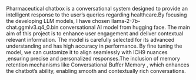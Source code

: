 Pharmaceutical chatbox is a conversational system designed to provide an intelligent response to the user’s queries regarding healthcare.By focusing the developing LLM models, I have chosen llama-2-7b-chat.ggmlv3.q4_0.bin conversational AI model from hugging face. The main aim of this project is to enhance user engagement and deliver contextual relevant information. The model is carefully selected for its advanced understanding and has high accuracy in performance. By fine tuning the model, we can customize it to align seamlessly with ICH9 nuances ,ensuring precise and personalized responses.The inclusion of memory retention mechanisms like Conversational Buffer Memory , which enhances the chatbot’s ability, enabling smooth and contextually rich conversations.
